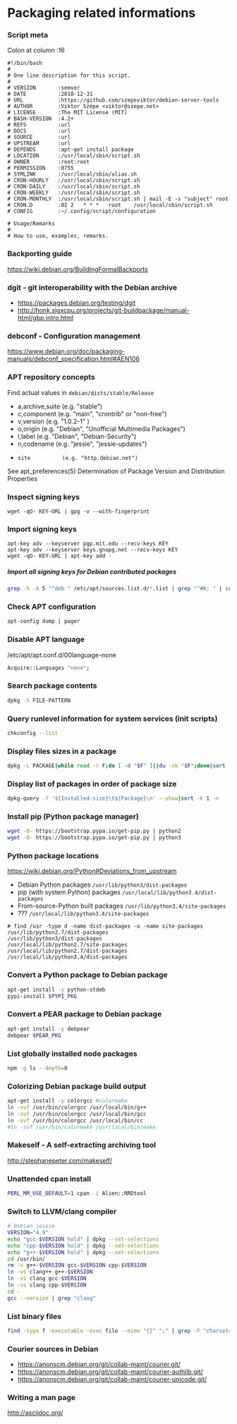# Packaging related informations

### Script meta

Colon at column :16

```
#!/bin/bash
#
# One line description for this script.
#
# VERSION       :semver
# DATE          :2018-12-31
# URL           :https://github.com/szepeviktor/debian-server-tools
# AUTHOR        :Viktor Szépe <viktor@szepe.net>
# LICENSE       :The MIT License (MIT)
# BASH-VERSION  :4.2+
# REFS          :url
# DOCS          :url
# SOURCE        :url
# UPSTREAM      :url
# DEPENDS       :apt-get install package
# LOCATION      :/usr/local/sbin/script.sh
# OWNER         :root:root
# PERMISSION    :0755
# SYMLINK       :/usr/local/sbin/alias.sh
# CRON-HOURLY   :/usr/local/sbin/script.sh
# CRON-DAILY    :/usr/local/sbin/script.sh
# CRON-WEEKLY   :/usr/local/sbin/script.sh
# CRON-MONTHLY  :/usr/local/sbin/script.sh | mail -E -s "subject" root
# CRON.D        :02 2	* * *	root	/usr/local/sbin/script.sh
# CONFIG        :~/.config/script/configuration

# Usage/Remarks
#
# How to use, examples, remarks.
```

### Backporting guide

https://wiki.debian.org/BuildingFormalBackports

### dgit - git interoperability with the Debian archive

- https://packages.debian.org/testing/dgit
- http://honk.sigxcpu.org/projects/git-buildpackage/manual-html/gbp.intro.html

### debconf - Configuration management

https://www.debian.org/doc/packaging-manuals/debconf_specification.html#AEN106

### APT repository concepts

Find actual values in `debian/dists/stable/Release`

-   a,archive,suite (e.g. "stable")
-   c,component     (e.g. "main", "crontrib" or "non-free")
-   v,version       (e.g. "1.0.2-1" )
-   o,origin        (e.g. "Debian", "Unofficial Multimedia Packages")
-   l,label         (e.g. "Debian", "Debian-Security")
-   n,codename      (e.g. "jessie", "jessie-updates")
-     site          (e.g. "http.debian.net")

See apt_preferences(5) Determination of Package Version and Distribution Properties

### Inspect signing keys

```
wget -qO- KEY-URL | gpg -v --with-fingerprint
```

### Import signing keys

```
apt-key adv --keyserver pgp.mit.edu --recv-keys KEY
apt-key adv --keyserver keys.gnupg.net --recv-keys KEY
wget -qO- KEY-URL | apt-key add -
```

##### Import all signing keys for Debian contributed packages

```bash
grep -h -A 5 "^deb " /etc/apt/sources.list.d/*.list | grep "^#K: " | cut -d " " -f 2- | /bin/bash
```

### Check APT configuration

```bash
apt-config dump | pager
```

### Disable APT language

/etc/apt/apt.conf.d/00language-none

```bash
Acquire::Languages "none";
```

### Search package contents

```bash
dpkg -S FILE-PATTERN
```

### Query runlevel information for system services (init scripts)

```bash
chkconfig --list
```

### Display files sizes in a package

```bash
dpkg -L PACKAGE|while read -r F;do [ -d "$F" ]||du -sk "$F";done|sort -n
```

### Display list of packages in order of package size

```bash
dpkg-query -f '${Installed-size}\t${Package}\n' --show|sort -k 1 -n
```

### Install pip (Python package manager)

```bash
wget -O- https://bootstrap.pypa.io/get-pip.py | python2
wget -O- https://bootstrap.pypa.io/get-pip.py | python3
```

### Python package locations

https://wiki.debian.org/Python#Deviations_from_upstream

- Debian Python packages `/usr/lib/python3/dist-packages`
- pip (with system Python) packages `/usr/local/lib/python3.4/dist-packages`
- From-source-Python built packages `/usr/lib/python3.4/site-packages`
- ??? `/usr/local/lib/python3.4/site-packages`

```
# find /usr -type d -name dist-packages -o -name site-packages
/usr/lib/python2.7/dist-packages
/usr/lib/python3/dist-packages
/usr/local/lib/python2.7/site-packages
/usr/local/lib/python2.7/dist-packages
/usr/local/lib/python3.4/dist-packages
```

### Convert a Python package to Debian package

```bash
apt-get install -y python-stdeb
pypi-install $PYPI_PKG
```

### Convert a PEAR package to Debian package

```bash
apt-get install -y debpear
debpear $PEAR_PKG
```

### List globally installed node packages

```bash
npm -g ls --depth=0
```

### Colorizing Debian package build output

```bash
apt-get install -y colorgcc #colormake
ln -svf /usr/bin/colorgcc /usr/local/bin/g++
ln -svf /usr/bin/colorgcc /usr/local/bin/gcc
ln -svf /usr/bin/colorgcc /usr/local/bin/cc
#ln -svf /usr/bin/colormake /usr/local/bin/make
```

### Makeself - A self-extracting archiving tool

http://stephanepeter.com/makeself/

### Unattended cpan install

```bash
PERL_MM_USE_DEFAULT=1 cpan -i Alien::RRDtool
```

### Switch to LLVM/clang compiler

```bash
# Debian jessie
VERSION="4.9"
echo "gcc-$VERSION hold" | dpkg --set-selections
echo "cpp-$VERSION hold" | dpkg --set-selections
echo "g++-$VERSION hold" | dpkg --set-selections
cd /usr/bin/
rm -v g++-$VERSION gcc-$VERSION cpp-$VERSION
ln -vs clang++ g++-$VERSION
ln -vs clang gcc-$VERSION
ln -vs clang cpp-$VERSION
cd -
gcc --version | grep "clang"
```

### List binary files

```bash
find -type f -executable -exec file --mime "{}" ";" | grep -F "charset=binary"
```

### Courier sources in Debian

- https://anonscm.debian.org/git/collab-maint/courier.git/
- https://anonscm.debian.org/git/collab-maint/courier-authlib.git/
- https://anonscm.debian.org/git/collab-maint/courier-unicode.git/

### Writing a man page

http://asciidoc.org/
